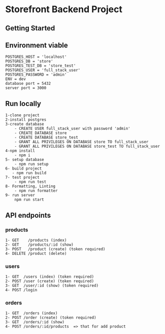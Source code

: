 # Storefront Backend Project

## Getting Started

## Environment viable  
    POSTGRES_HOST = 'localhost'
    POSTGRES_DB = 'store'
    POSTGRES_TEST_DB = 'store_test'
    POSTGRES_USER = 'full_stack_user'
    POSTGRES_PASSWORD = 'admin'
    ENV = dev
    database port = 5432
    server port = 3000

## Run locally 
    1-clone project
    2-install postgres
    3-create database
        - CREATE USER full_stack_user with password 'admin'
        - CREATE DATABASE store
        - CREATE DATABASE store_test
        - GRANT ALL PRIVILEGES ON DATABASE store TO full_stack_user
        - GRANT ALL PRIVILEGES ON DATABASE store_test TO full_stack_user
    4-npm install
        - npm i
    5- setup database
        - npm run setup
    6- build project
       - npm run build
    7- test project
        - npm run test
    8- Formatting, Linting
        - npm run formatter
    9- run server
        npm run start


    
## API endpoints
### products
    1- GET    /products (index)
    2- GET    /products/:id (show)
    3- POST   /product (create) (token required)
    4- DELETE /product (delete)

### users 
    1- GET  /users (index) (token required)
    2- POST /user (create) (token required)
    3- GET  /user/:id (show) (token required)  
    4- POST /login 

### orders 
    1- GET  /orders (index)
    2- POST /order (create) (token required)
    3- GET  /orders/:id (show) 
    4- POST /orders/:id/products  => that for add product  
